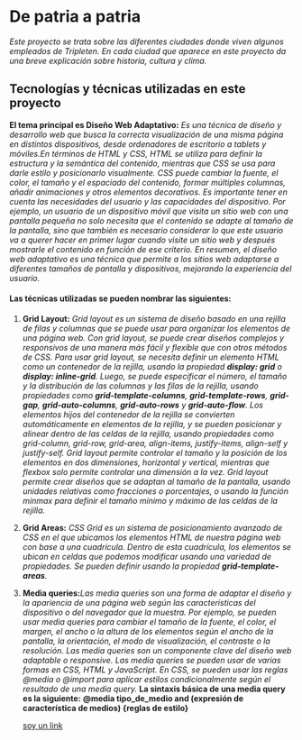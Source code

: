 # De patria a patria

_Este proyecto se trata sobre las diferentes ciudades donde viven algunos empleados de Tripleten._
_En cada ciudad que aparece en este proyecto da una breve explicación sobre historia, cultura y clima._

## Tecnologías y técnicas utilizadas en este proyecto

**El tema principal es Diseño Web Adaptativo:** _Es una técnica de diseño y desarrollo web que busca la correcta visualización de una misma página en distintos dispositivos, desde ordenadores de escritorio a tablets y móviles.En términos de HTML y CSS, HTML se utiliza para definir la estructura y la semántica del contenido, mientras que CSS se usa para darle estilo y posicionarlo visualmente. CSS puede cambiar la fuente, el color, el tamaño y el espaciado del contenido, formar múltiples columnas, añadir animaciones y otros elementos decorativos._
_Es importante tener en cuenta las necesidades del usuario y las capacidades del dispositivo. Por ejemplo, un usuario de un dispositivo móvil que visita un sitio web con una pantalla pequeña no solo necesita que el contenido se adapte al tamaño de la pantalla, sino que también es necesario considerar lo que este usuario va a querer hacer en primer lugar cuando visite un sitio web y después mostrarle el contenido en función de ese criterio._
_En resumen, el diseño web adaptativo es una técnica que permite a los sitios web adaptarse a diferentes tamaños de pantalla y dispositivos, mejorando la experiencia del usuario._

#### Las técnicas utilizadas se pueden nombrar las siguientes:

1. **Grid Layout:** _Grid layout es un sistema de diseño basado en una rejilla de filas y columnas que se puede usar para organizar los elementos de una página web. Con grid layout, se puede crear diseños complejos y responsivos de una manera más fácil y flexible que con otros métodos de CSS. Para usar grid layout, se necesita definir un elemento HTML como un contenedor de la rejilla, usando la propiedad **display: grid** o **display: inline-grid**. Luego, se puede especificar el número, el tamaño y la distribución de las columnas y las filas de la rejilla, usando propiedades como **grid-template-columns**, **grid-template-rows**, **grid-gap**, **grid-auto-columns**, **grid-auto-rows** y **grid-auto-flow**. Los elementos hijos del contenedor de la rejilla se convierten automáticamente en elementos de la rejilla, y se pueden posicionar y alinear dentro de las celdas de la rejilla, usando propiedades como grid-column, grid-row, grid-area, align-items, justify-items, align-self y justify-self._
   _Grid layout permite controlar el tamaño y la posición de los elementos en dos dimensiones, horizontal y vertical, mientras que flexbox solo permite controlar una dimensión a la vez._
   _Grid layout permite crear diseños que se adaptan al tamaño de la pantalla, usando unidades relativas como fracciones o porcentajes, o usando la función minmax para definir el tamaño mínimo y máximo de las celdas de la rejilla._

2. **Grid Areas:** _CSS Grid es un sistema de posicionamiento avanzado de CSS en el que ubicamos los elementos HTML de nuestra página web con base a una cuadrícula. Dentro de esta cuadrícula, los elementos se ubican en celdas que podemos modificar usando una variedad de propiedades. Se pueden definir usando la propiedad **grid-template-areas**._

3. **Media queries:**_Las media queries son una forma de adaptar el diseño y la apariencia de una página web según las características del dispositivo o del navegador que la muestra. Por ejemplo, se pueden usar media queries para cambiar el tamaño de la fuente, el color, el margen, el ancho o la altura de los elementos según el ancho de la pantalla, la orientación, el modo de visualización, el contraste o la resolución. Las media queries son un componente clave del diseño web adaptable o responsive. Las media queries se pueden usar de varias formas en CSS, HTML y JavaScript. En CSS, se pueden usar las reglas @media o @import para aplicar estilos condicionalmente según el resultado de una media query._
   **La sintaxis básica de una media query es la siguiente:**
   **@media tipo_de_medio and (expresión de característica de medios) {reglas de estilo}**

   [soy un link](https://github.com/Rafael-Caldera/web_project_homeland/tree/main)
